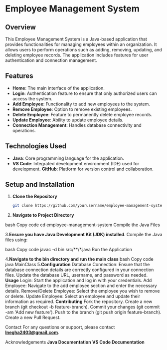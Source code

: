 # Employee Management System

## Overview

This Employee Management System is a Java-based application that provides functionalities for managing employees within an organization. It allows users to perform operations such as adding, removing, updating, and deleting employee records. The application includes features for user authentication and connection management.

## Features

- **Home**: The main interface of the application.
- **Login**: Authentication feature to ensure that only authorized users can access the system.
- **Add Employee**: Functionality to add new employees to the system.
- **Remove Employee**: Option to remove existing employees.
- **Delete Employee**: Feature to permanently delete employee records.
- **Update Employee**: Ability to update employee details.
- **Connection Management**: Handles database connectivity and operations.

## Technologies Used

- **Java**: Core programming language for the application.
- **VS Code**: Integrated development environment (IDE) used for development.
   **GitHub**: Platform for version control and collaboration.

## Setup and Installation

1. **Clone the Repository**

   ```bash
   git clone https://github.com/yourusername/employee-management-system.git

2. **Navigate to Project Directory**

bash
Copy code
cd employee-management-system
Compile the Java Files

3.**Ensure you have Java Development Kit (JDK) installed**. Compile the Java files using:

bash
Copy code
javac -d bin src/**/*.java
Run the Application

4.**Navigate to the bin directory and run the main class** 
bash
Copy code
java MainClass
5.**Configuration**
Database Connection: Ensure that the database connection details are correctly configured in your connection files. Update the database URL, username, and password as needed.
**Usage**
Login: Start the application and log in with your credentials.
Add Employee: Navigate to the add employee section and enter the necessary details.
Remove/Delete Employee: Select the employee you wish to remove or delete.
Update Employee: Select an employee and update their information as required.
**Contributing**
Fork the repository.
Create a new branch (git checkout -b feature-branch).
Commit your changes (git commit -am 'Add new feature').
Push to the branch (git push origin feature-branch).
Create a new Pull Request.


Contact
For any questions or support, please contact **lnegha2403@gmail.com**.

Acknowledgements
**Java Documentation**
**VS Code Documentation**

